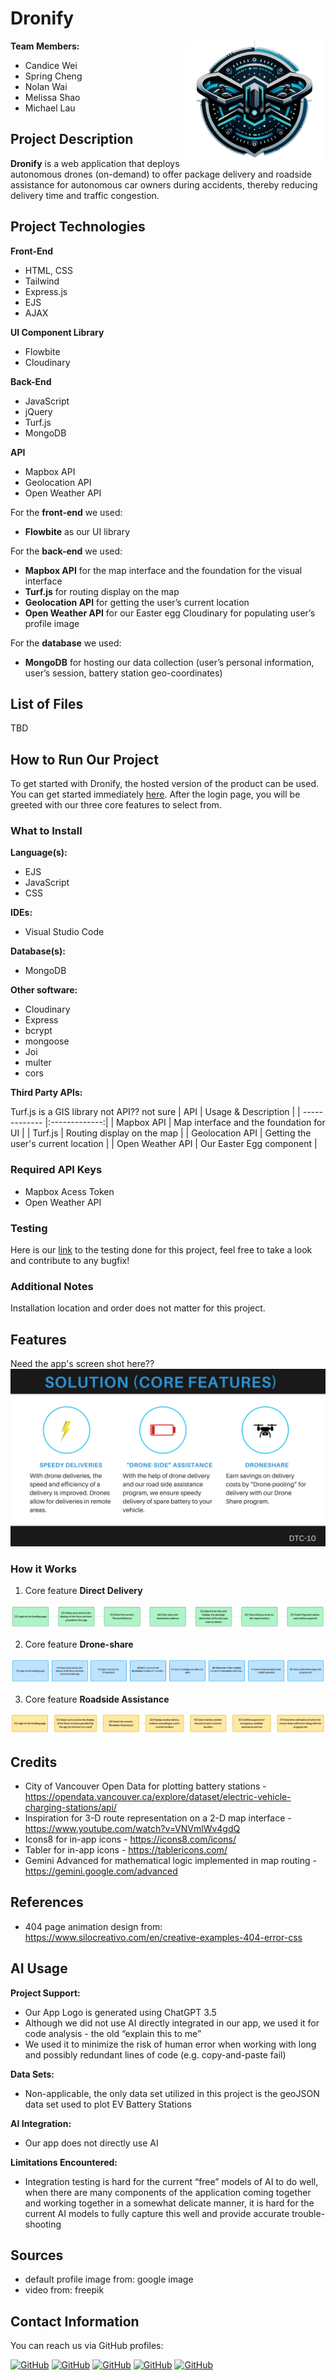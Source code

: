 # Dronify

<img src="./public/images/logo.png" align="right"
     alt="Dronify Logo" width="225" height="200">

**Team Members:**

- Candice Wei
- Spring Cheng
- Nolan Wai
- Melissa Shao
- Michael Lau

## Project Description

**Dronify** is a web application that deploys autonomous drones (on-demand) to offer package delivery and roadside assistance for autonomous car owners during accidents, thereby reducing delivery time and traffic congestion.

## Project Technologies
**Front-End**
* HTML, CSS 
* Tailwind
* Express.js
* EJS
* AJAX

**UI Component Library**
* Flowbite
* Cloudinary

**Back-End**
* JavaScript
* jQuery
* Turf.js
* MongoDB

**API**
* Mapbox API
* Geolocation API
* Open Weather API


For the **front-end** we used:
* **Flowbite** as our UI library

For the **back-end** we used:
* **Mapbox API** for the map interface and the foundation for the visual interface
* **Turf.js** for routing display on the map
* **Geolocation API** for getting the user’s current location
* **Open Weather API** for our Easter egg
Cloudinary for populating user’s profile image

For the **database** we used:
* **MongoDB** for hosting our data collection (user’s personal information, user’s session, battery station geo-coordinates)

## List of Files
TBD

## How to Run Our Project
To get started with Dronify, the hosted version of the product can be used. You can get started immediately [here](https://dronify-mbme.onrender.com/). After the login page, you will be greeted with our three core features to select from.

### What to Install

**Language(s):**
* EJS
* JavaScript
* CSS

**IDEs:**
* Visual Studio Code

**Database(s):**
* MongoDB

**Other software:**
* Cloudinary
* Express
* bcrypt
* mongoose
* Joi
* multer
* cors

**Third Party APIs:**

Turf.js is a GIS library not API?? not sure
| API        | Usage & Description        |
| ------------- |:-------------:|
| Mapbox API      | Map interface and the foundation for UI |
| Turf.js     | Routing display on the map     |
| Geolocation API | Getting the user's current location    |
| Open Weather API | Our Easter Egg component    |

### Required API Keys
* Mapbox Acess Token
* Open Weather API

### Testing
Here is our [link](https://docs.google.com/spreadsheets/d/14Fitry6ACC5__D6XGdvO7034vG4NWeVpk5qbL6u0m30/edit?usp=sharing) to the testing done for this project, feel free to take a look and contribute to any bugfix!

### Additional Notes
Installation location and order does not matter for this project.

## Features
Need the app's screen shot here??
<img src="./public/images/How_it_works.png"
     alt="How it works" width=full height=full>

### How it Works

1. Core feature **Direct Delivery**

<img src="./public/images/Direct_delivery.jpg"
     alt="Direct delivery" width=full height=full>

2. Core feature **Drone-share**

<img src="./public/images/Droneshare.jpg"
     alt="Droneshare" width=full height=full>

3. Core feature **Roadside Assistance**

<img src="./public/images/Roadside_assistance.jpg"
     alt="Roadside assistance" width=full height=full>

## Credits
* City of Vancouver Open Data for plotting battery stations -
https://opendata.vancouver.ca/explore/dataset/electric-vehicle-charging-stations/api/
* Inspiration for 3-D route representation on a 2-D map interface - https://www.youtube.com/watch?v=VNVmlWv4gdQ
* Icons8 for in-app icons - https://icons8.com/icons/
* Tabler for in-app icons - https://tablericons.com/
* Gemini Advanced for mathematical logic implemented in map routing - https://gemini.google.com/advanced

## References
* 404 page animation design from: https://www.silocreativo.com/en/creative-examples-404-error-css

## AI Usage
**Project Support:**
* Our App Logo is generated using ChatGPT 3.5
* Although we did not use AI directly integrated in our app, we used it for code analysis - the old “explain this to me”
* We used it to minimize the risk of human error when working with long and possibly redundant lines of code (e.g. copy-and-paste fail)

**Data Sets:**
* Non-applicable, the only data set utilized in this project is the geoJSON data set used to plot EV Battery Stations

**AI Integration:**
* Our app does not directly use AI

**Limitations Encountered:**
* Integration testing is hard for the current “free” models of AI to do well, when there are many components of the application coming together and working together in a somewhat delicate manner, it is hard for the current AI models to fully capture this well and provide accurate trouble-shooting

## Sources
* default profile image from: google image
* video from: freepik


## Contact Information

You can reach us via GitHub profiles:

[![GitHub](https://img.shields.io/badge/GitHub-CandiceWei-blue?logo=github)](https://github.com/candiceweily)
[![GitHub](https://img.shields.io/badge/GitHub-NolanWai-blue?logo=github)](https://github.com/nueiwai)
[![GitHub](https://img.shields.io/badge/GitHub-MelissaShao-blue?logo=github)](https://github.com/Melissa-Shao)
[![GitHub](https://img.shields.io/badge/GitHub-MichaelLau-blue?logo=github)](https://github.com/energized36)
[![GitHub](https://img.shields.io/badge/GitHub-SpringCheng-blue?logo=github)](https://github.com/spring-cheng)